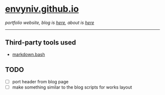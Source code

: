 # [envyniv.github.io](https://envyniv.github.io)

_portfolio website, blog is [here](https://github.com/envyniv/blog), about is [here](https://github.com/envyniv/envyniv/tree/pages)_

---

## Third-party tools used
- [markdown.bash](https://github.com/chadbraunduin/markdown.bash)

## TODO
- [ ] port header from blog page
- [ ] make something similar to the blog scripts for works layout
